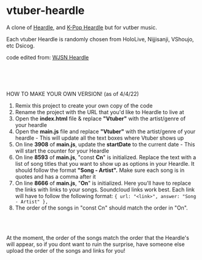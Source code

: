 # vtuber-heardle

A clone of [Heardle](https://www.heardle.app/), and [K-Pop Heardle](https://heardle-kpop.glitch.me/) but for vutber music.

Each vtuber Heardle is randomly chosen from HoloLive, Nijjisanji, VShoujo, etc Dsicog.

code edited from: [WJSN Heardle](https://github.com/haseul/wjsn-heardle)

 <br /> 
 <br /> 
 <br /> 
 
HOW TO MAKE YOUR OWN VERSION! (as of 4/4/22)

1. Remix this project to create your own copy of the code
2. Rename the project with the URL that you'd like to Heardle to live at
3. Open the **index.html** file & replace **"Vtuber"** with the artist/genre of your heardle
4. Open the **main.js** file and replace **"Vtuber"** with the artist/genre of your heardle - This will update all the text boxes where Vtuber shows up
6. On line **3908** of **main.js**, update the **startDate** to the current date - This will start the counter for your Heardle
7. On line **8593** of **main.js**, "const **Cn**" is initialized. Replace the text with a list of song titles that you want to show up as options in your Heardle. It should follow the format **"Song - Artist".** Make sure each song is in quotes and has a comma after it
8. On line **8666** of **main.js**, "**On**" is initialized. Here you'll have to replace the links with links to your songs. Soundcloud links work best. Each link will have to follow the following format:
   `{ url: "<link>", answer: "Song - Artist" },`
9. The order of the songs in "const Cn" should match the order in "On".

<br /> 
<br />

At the moment, the order of the songs match the order that the Heardle's will appear, so if you dont want to ruin the surprise, have someone else upload the order of the songs and links for you!

<br /> 
<br />


